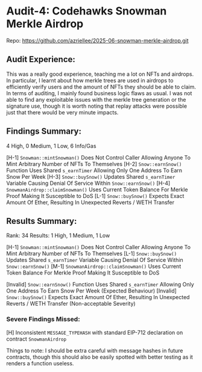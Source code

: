 # Audit-4: Codehawks Snowman Merkle Airdrop

Repo: https://github.com/azriellee/2025-06-snowman-merkle-airdrop.git

## Audit Experience:

This was a really good experience, teaching me a lot on NFTs and airdrops. In particular, I learnt about how merkle trees are used in airdrops to efficiently verify users and the amount of NFTs they should be able to claim. In terms of auditing, I mainly found business logic flaws as usual. I was not able to find any exploitable issues with the merkle tree generation or the signature use, though it is worth noting that replay attacks were possible just that there would be very minute impacts.

## Findings Summary:

4 High, 0 Medium, 1 Low, 6 Info/Gas

[H-1] `Snowman::mintSnowman()` Does Not Control Caller Allowing Anyone To Mint Arbitrary Number of NFTs To Themselves
[H-2] `Snow::earnSnow()` Function Uses Shared `s_earnTimer` Allowing Only One Address To Earn Snow Per Week
[H-3] `Snow::buySnow()` Updates Shared `s_earnTimer` Variable Causing Denial Of Service Within `Snow::earnSnow()`
[H-4] `SnowmanAirdrop::claimSnowman()` Uses Current Token Balance For Merkle Proof Making It Susceptible to DoS
[L-1] `Snow::buySnow()` Expects Exact Amount Of Ether, Resulting In Unexpected Reverts / WETH Transfer

## Results Summary:

Rank: 34
Results: 1 High, 1 Medium, 1 Low

[H-1] `Snowman::mintSnowman()` Does Not Control Caller Allowing Anyone To Mint Arbitrary Number of NFTs To Themselves
[L-1] `Snow::buySnow()` Updates Shared `s_earnTimer` Variable Causing Denial Of Service Within `Snow::earnSnow()`
[M-1] `SnowmanAirdrop::claimSnowman()` Uses Current Token Balance For Merkle Proof Making It Susceptible to DoS

[Invalid] `Snow::earnSnow()` Function Uses Shared `s_earnTimer` Allowing Only One Address To Earn Snow Per Week (Expected Behaviour)
[Invalid] `Snow::buySnow()` Expects Exact Amount Of Ether, Resulting In Unexpected Reverts / WETH Transfer (Non-acceptable Severity)

### Severe Findings Missed:

[H] Inconsistent `MESSAGE_TYPEHASH` with standard EIP-712 declaration on contract `SnowmanAirdrop`

Things to note: I should be extra careful with message hashes in future contracts, though this should also be easily spotted with better testing as it renders a function useless.
